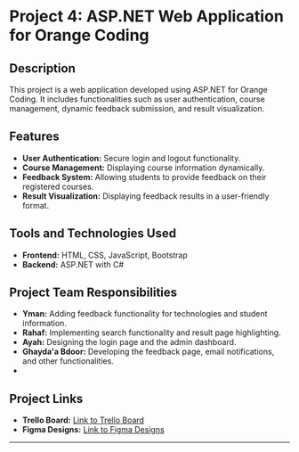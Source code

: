 
# Project 4: ASP.NET Web Application for Orange Coding

## Description
This project is a web application developed using ASP.NET for Orange Coding. It includes functionalities such as user authentication, course management, dynamic feedback submission, and result visualization.

## Features
- **User Authentication:** Secure login and logout functionality.
- **Course Management:** Displaying course information dynamically.
- **Feedback System:** Allowing students to provide feedback on their registered courses.
- **Result Visualization:** Displaying feedback results in a user-friendly format.

## Tools and Technologies Used
- **Frontend:** HTML, CSS, JavaScript, Bootstrap
- **Backend:** ASP.NET with C#
  
## Project Team Responsibilities
- **Yman:** Adding feedback functionality for technologies and student information.
- **Rahaf:** Implementing search functionality and result page highlighting.
- **Ayah:** Designing the login page and the admin dashboard.
- **Ghayda'a Bdoor:** Developing the feedback page, email notifications, and other functionalities.
- 
## Project Links
- **Trello Board:** [Link to Trello Board](https://trello.com/b/VwYFHTck/dynamic-online-feedback-system)
- **Figma Designs:** [Link to Figma Designs](https://www.figma.com/design/I8wD31QAJfwDX4kCTK3cWb/Untitled?node-id=0-1)

---


